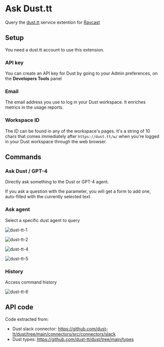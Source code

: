 # Ask Dust.tt

Query the [dust.tt](https://dust.tt/) service extention for [Raycast](https://www.raycast.com/)

## Setup

You need a dust.tt account to use this extension.

### API key

You can create an API key for Dust by going to your Admin preferences, on the **Developers Tools** panel

### Email

The email address you use to log in your Dust workspace. It enriches metrics in the usage reports.

### Workspace ID

The ID can be found in any of the workspace's pages. It's a string of 10 chars that comes immediately after `https://dust.tt/w/` when you're logged in your Dust workspace through the web browser.

## Commands

### Ask Dust / GPT-4

Directly ask something to the Dust or GPT-4 agent.

If you ask a question with the parameter, you will get a form to add one, auto-filled with the currently selected text.

### Ask agent

Select a specific dust agent to query

![dust-tt-1](https://github.com/alan-eu/rayast-dust/assets/467126/2c7b0b36-850b-4dde-a875-be81be78a2a2)

![dust-tt-2](https://github.com/alan-eu/rayast-dust/assets/467126/fe0638df-7401-4c5f-bdec-b98b180a1f7e)

![dust-tt-4](https://github.com/alan-eu/rayast-dust/assets/467126/d72ebb7c-64f8-438c-8608-d584a916ef97)

![dust-tt-5](https://github.com/alan-eu/rayast-dust/assets/467126/fc56f204-bce7-4a39-af34-6dbdee88ae60)

### History

Access command history

![dust-tt-6](https://github.com/alan-eu/rayast-dust/assets/467126/731d181d-7c97-4aed-a81c-8e9163a1038e)

## API code

Code extracted from:
* Dust slack connector: https://github.com/dust-tt/dust/tree/main/connectors/src/connectors/slack
* Dust types: https://github.com/dust-tt/dust/tree/main/types
